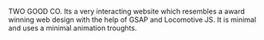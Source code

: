 TWO GOOD CO.
Its a very interacting website which resembles a award winning web design with the help of GSAP and Locomotive JS.
It is minimal and uses a minimal animation troughts.
